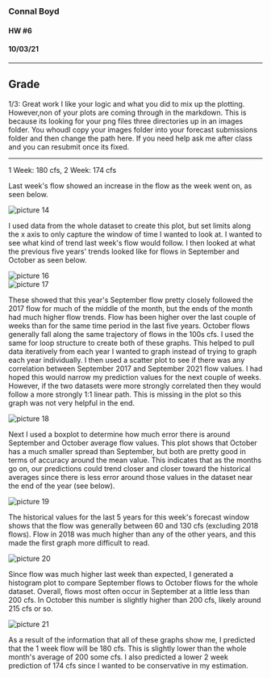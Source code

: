 ### Connal Boyd

#### HW #6
#### 10/03/21

____
## Grade
1/3: Great work I like your logic and what you did to mix up the plotting. However,non of your plots are coming through in the markdown. This is because its looking for your png files three directories up in an images folder. You whoudl copy your images folder into your forecast submissions folder and then change the path here. If you need help ask me after class and you can resubmit once its fixed. 
____
1 Week: 180 cfs, 
2 Week: 174 cfs

Last week's flow showed an increase in the flow as the week went on, as seen below.

![picture 14](../../../images/d6d89bb2094c4ba95047fb619eaeac4e1b932f1720924f5794a5f58a77136a87.png)  


I used data from the whole dataset to create this plot, but set limits along the x axis to only capture the window of time I wanted to look at.
I wanted to see what kind of trend last week's flow would follow.
I then looked at what the previous five years' trends looked like for flows in September and October as seen below.

![picture 16](../../../images/b68b622514aa9bbb4e396bfdf07cb9c67eccf2afb2f5c66249ed220c99ac9809.png)  
![picture 17](../../../images/43e854b9458e838d662cff725448b3aca3329ff9c7cfbd73bb37a0e973628729.png)  


These showed that this year's September flow pretty closely followed the 2017 flow for much of the middle of the month, 
but the ends of the month had much higher flow trends.
Flow has been higher over the last couple of weeks than for the same time period in the last five years.
October flows generally fall along the same trajectory of flows in the 100s cfs.
I used the same for loop structure to create both of these graphs. This helped to pull data iteratively from each year I wanted to graph instead of trying to graph each year individually.
I then used a scatter plot to see if there was any correlation between September 2017 and September 2021 flow values. I had hoped this would narrow my prediction values for the next couple of weeks. However, if the two datasets were more strongly correlated then they would follow a more strongly 1:1 linear path. This is missing in the plot so this graph was not very helpful in the end.

![picture 18](../../../images/b36e27adb3eddf9be1c6d411f14e4c65339057477a3e6c57264cc2a5193ba2b0.png)  
  
Next I used a boxplot to determine how much error there is around September and October average flow values.
This plot shows that October has a much smaller spread than September, but both are pretty good in terms of accuracy around the mean value.
This indicates that as the months go on, our predictions could trend closer and closer toward the historical averages since there is less error around those values in the dataset near the end of the year (see below).

![picture 19](../../../images/308e7f8b1822423cd412a025510cd47a0ff083b3f6a5d9a6ca102e44e981a846.png)  
 
The historical values for the last 5 years for this week's forecast window shows that the flow was generally between 60 and 130 cfs (excluding 2018 flows). 
Flow in 2018 was much higher than any of the other years, and this made the first graph more difficult to read.

![picture 20](../../../images/cdf65cca81283ef1a5ea123aaddf9c3d10938c78cb3bd3081e2dd81677a29f56.png)  
 
Since flow was much higher last week than expected, I generated a histogram plot to compare September flows to October flows for the whole dataset.
Overall, flows most often occur in September at a little less than 200 cfs.
In October this number is slightly higher than 200 cfs, likely around 215 cfs or so.

![picture 21](../../../images/84f6a50b233dabf52ddd6ad460938b45f8267fef3fd38a0c56af83a64a401f6e.png)  
 
As a result of the information that all of these graphs show me, I predicted that the 1 week flow will be 180 cfs. This is slightly lower than the whole month's average of 200 some cfs. I also predicted a lower 2 week prediction of 174 cfs since I wanted to be conservative in my estimation.